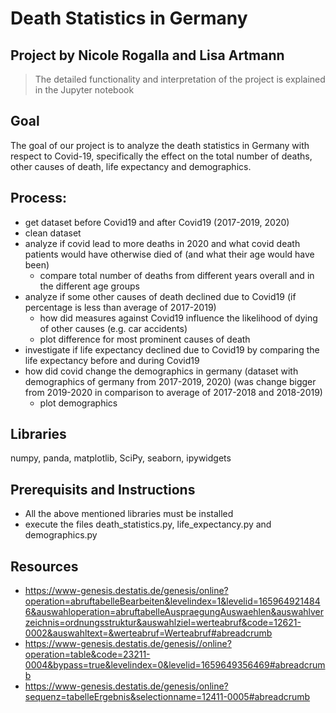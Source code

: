 # Death Statistics in Germany
## Project by Nicole Rogalla and Lisa Artmann

> The detailed functionality and interpretation of the project is explained in the Jupyter notebook

## Goal
The goal of our project is to analyze the death statistics in Germany with respect to Covid-19, specifically the effect on the total number of deaths, other causes of death, life expectancy and demographics. 

## Process: 
- get dataset before Covid19 and after Covid19 (2017-2019, 2020) 
- clean dataset
- analyze if covid lead to more deaths in 2020 and what covid death patients would have otherwise died of (and what their age would have been)
  - compare total number of deaths from different years overall and in the different age groups
- analyze if some other causes of death declined due to Covid19 (if percentage is less than average of 2017-2019)
  - how did measures against Covid19 influence the likelihood of dying of other causes (e.g. car accidents)
  - plot difference for most prominent causes of death
- investigate if life expectancy declined due to Covid19 by comparing the life expectancy before and during Covid19
- how did covid change the demographics in germany (dataset with demographics of germany from 2017-2019, 2020) (was change bigger from 2019-2020 in comparison to average of 2017-2018 and 2018-2019)
  - plot demographics

## Libraries
numpy, panda, matplotlib, SciPy, seaborn, ipywidgets

## Prerequisits and Instructions
- All the above mentioned libraries must be installed
- execute the files death_statistics.py, life_expectancy.py and demographics.py


## Resources
- https://www-genesis.destatis.de/genesis/online?operation=abruftabelleBearbeiten&levelindex=1&levelid=1659649214846&auswahloperation=abruftabelleAuspraegungAuswaehlen&auswahlverzeichnis=ordnungsstruktur&auswahlziel=werteabruf&code=12621-0002&auswahltext=&werteabruf=Werteabruf#abreadcrumb
- https://www-genesis.destatis.de/genesis//online?operation=table&code=23211-0004&bypass=true&levelindex=0&levelid=1659649356469#abreadcrumb
- https://www-genesis.destatis.de/genesis/online?sequenz=tabelleErgebnis&selectionname=12411-0005#abreadcrumb
